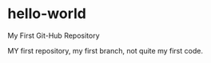 # hello-world
My First Git-Hub Repository

MY first repository, my first branch, not quite my first code.
